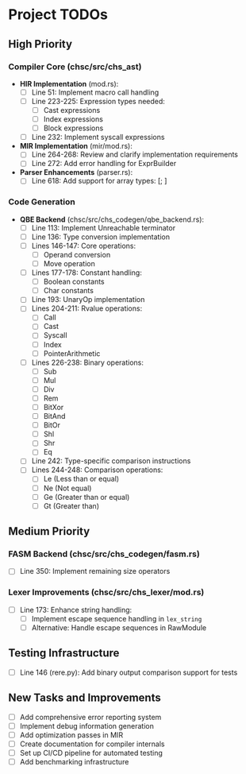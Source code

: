 # Project TODOs

## High Priority

### Compiler Core (chsc/src/chs_ast)
- **HIR Implementation** (mod.rs):
  - [ ] Line 51: Implement macro call handling
  - [ ] Line 223-225: Expression types needed:
    - [ ] Cast expressions
    - [ ] Index expressions
    - [ ] Block expressions
  - [ ] Line 232: Implement syscall expressions

- **MIR Implementation** (mir/mod.rs):
  - [ ] Line 264-268: Review and clarify implementation requirements
  - [ ] Line 272: Add error handling for ExprBuilder

- **Parser Enhancements** (parser.rs):
  - [ ] Line 618: Add support for array types: [<type>; <size>]

### Code Generation
- **QBE Backend** (chsc/src/chs_codegen/qbe_backend.rs):
  - [ ] Line 113: Implement Unreachable terminator
  - [ ] Line 136: Type conversion implementation
  - [ ] Lines 146-147: Core operations:
    - [ ] Operand conversion
    - [ ] Move operation
  - [ ] Lines 177-178: Constant handling:
    - [ ] Boolean constants
    - [ ] Char constants
  - [ ] Line 193: UnaryOp implementation
  - [ ] Lines 204-211: Rvalue operations:
    - [ ] Call
    - [ ] Cast
    - [ ] Syscall
    - [ ] Index
    - [ ] PointerArithmetic
  - [ ] Lines 226-238: Binary operations:
    - [ ] Sub
    - [ ] Mul
    - [ ] Div
    - [ ] Rem
    - [ ] BitXor
    - [ ] BitAnd
    - [ ] BitOr
    - [ ] Shl
    - [ ] Shr
    - [ ] Eq
  - [ ] Line 242: Type-specific comparison instructions
  - [ ] Lines 244-248: Comparison operations:
    - [ ] Le (Less than or equal)
    - [ ] Ne (Not equal)
    - [ ] Ge (Greater than or equal)
    - [ ] Gt (Greater than)

## Medium Priority

### FASM Backend (chsc/src/chs_codegen/fasm.rs)
- [ ] Line 350: Implement remaining size operators

### Lexer Improvements (chsc/src/chs_lexer/mod.rs)
- [ ] Line 173: Enhance string handling:
  - [ ] Implement escape sequence handling in `lex_string`
  - [ ] Alternative: Handle escape sequences in RawModule

## Testing Infrastructure
- [ ] Line 146 (rere.py): Add binary output comparison support for tests

## New Tasks and Improvements
- [ ] Add comprehensive error reporting system
- [ ] Implement debug information generation
- [ ] Add optimization passes in MIR
- [ ] Create documentation for compiler internals
- [ ] Set up CI/CD pipeline for automated testing
- [ ] Add benchmarking infrastructure